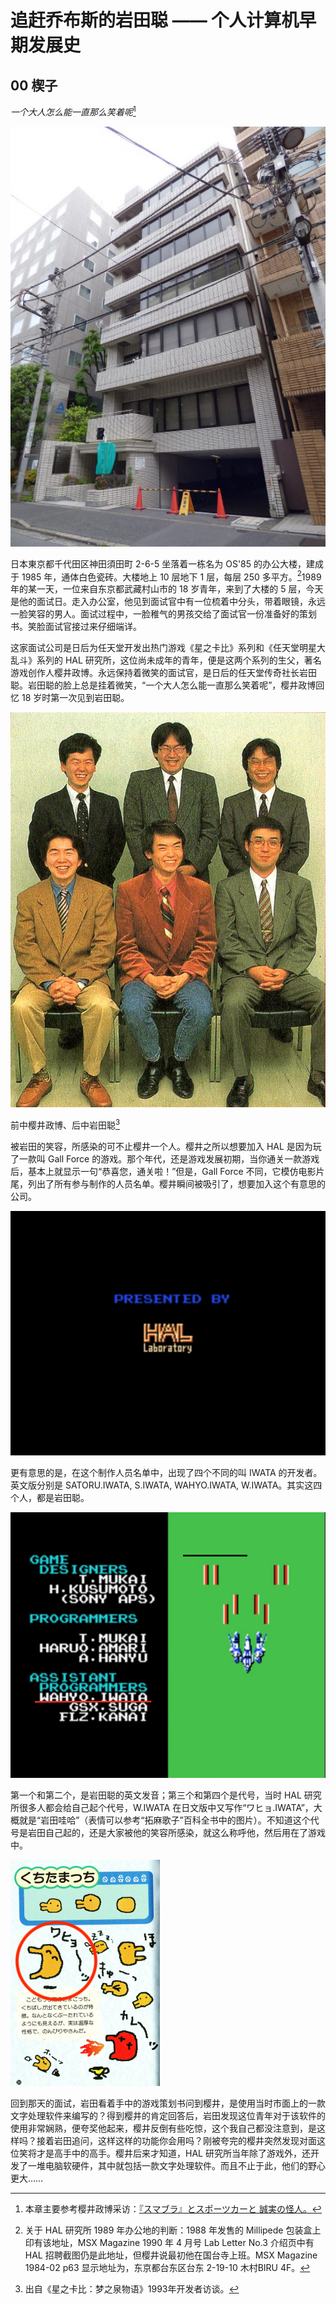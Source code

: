 # 追赶乔布斯的岩田聪 —— 个人计算机早期发展史

## 00 楔子

_一个大人怎么能一直那么笑着呢_[^0]

![os85](img/os85.jpg)

日本東京都千代田区神田須田町 2-6-5 坐落着一栋名为 OS'85 的办公大楼，建成于 1985 年，通体白色瓷砖。大楼地上 10 层地下 1 层，每层 250 多平方。[^1]1989 年的某一天，一位来自东京都武藏村山市的 18 岁青年，来到了大楼的 5 层，今天是他的面试日。走入办公室，他见到面试官中有一位梳着中分头，带着眼镜，永远一脸笑容的男人。面试过程中，一脸稚气的男孩交给了面试官一份准备好的策划书。笑脸面试官接过来仔细端详。

这家面试公司是日后为任天堂开发出热门游戏《星之卡比》系列和《任天堂明星大乱斗》系列的 HAL 研究所，这位尚未成年的青年，便是这两个系列的生父，著名游戏创作人樱井政博。永远保持着微笑的面试官，是日后的任天堂传奇社长岩田聪。岩田聪的脸上总是挂着微笑，“一个大人怎么能一直那么笑着呢”，樱井政博回忆 18 岁时第一次见到岩田聪。


![smile](img/kirby01.jpg)

前中樱井政博、后中岩田聪[^smile]


被岩田的笑容，所感染的可不止樱井一个人。樱井之所以想要加入 HAL 是因为玩了一款叫 Gall Force 的游戏。那个年代，还是游戏发展初期，当你通关一款游戏后，基本上就显示一句“恭喜您，通关啦！”但是，Gall Force 不同，它模仿电影片尾，列出了所有参与制作的人员名单。樱井瞬间被吸引了，想要加入这个有意思的公司。

![hal](img/hal.png)

更有意思的是，在这个制作人员名单中，出现了四个不同的叫 IWATA 的开发者。英文版分别是 SATORU.IWATA, S.IWATA, WAHYO.IWATA, W.IWATA。其实这四个人，都是岩田聪。

![wahyo.iwata](img/wahyo.iwata.png)

第一个和第二个，是岩田聪的英文发音；第三个和第四个是代号，当时 HAL 研究所很多人都会给自己起个代号，W.IWATA 在日文版中又写作“ワヒョ.IWATA”，大概就是“岩田哇哈”（表情可以参考“拓麻歌子”百科全书中的图片）。不知道这个代号是岩田自己起的，还是大家被他的笑容所感染，就这么称呼他，然后用在了游戏中。

![wahyo](img/wahyo.png)

回到那天的面试，岩田看着手中的游戏策划书问到樱井，是使用当时市面上的一款文字处理软件来编写的？得到樱井的肯定回答后，岩田发现这位青年对于该软件的使用非常娴熟，便夸奖他起来，樱井反倒有些吃惊，这个我自己都没注意到，是这样吗？接着岩田追问，这样这样的功能你会用吗？刚被夸完的樱井突然发现对面这位笑将才是高手中的高手。樱井后来才知道，HAL 研究所当年除了游戏外，还开发了一堆电脑软硬件，其中就包括一款文字处理软件。而且不止于此，他们的野心更大……


[^0]: 本章主要参考樱井政博采访：[『スマブラ』とスポーツカーと
誠実の怪人。](https://www.1101.com/about_iwatasan/sakurai/)

[^1]: 关于 HAL 研究所 1989 年办公地的判断：1988 年发售的 Millipede 包装盒上印有该地址，MSX Magazine 1990 年 4 月号 Lab Letter No.3 介绍页中有 HAL 招聘截图仍是此地址，但樱井说最初他在国台寺上班。MSX Magazine 1984-02 p63 显示地址为，东京都台东区台东 2-19-10 木村BIRU 4F。

[^2]: 国分寺的公寓只有 6 叠，后来开发人员搬去了山梨，见 Keyboard magazine (キーボード マガジン) 2017年7月号 SUMMER。

[^smile]: 出自《星之卡比：梦之泉物语》1993年开发者访谈。

